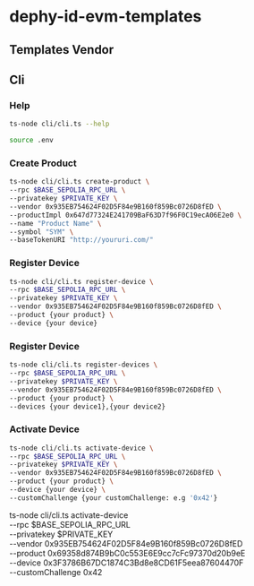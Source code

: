 # dephy-id-evm-templates
## Templates Vendor


## Cli

### Help

```bash
ts-node cli/cli.ts --help
```

```bash
source .env
```

### Create Product

```bash
ts-node cli/cli.ts create-product \
--rpc $BASE_SEPOLIA_RPC_URL \
--privatekey $PRIVATE_KEY \
--vendor 0x935EB754624F02D5F84e9B160f859Bc0726D8fED \
--productImpl 0x647d77324E241709BaF63D7f96F0C19ecA06E2e0 \
--name "Product Name" \
--symbol "SYM" \
--baseTokenURI "http://youruri.com/"
```

### Register Device

```bash
ts-node cli/cli.ts register-device \
--rpc $BASE_SEPOLIA_RPC_URL \
--privatekey $PRIVATE_KEY \
--vendor 0x935EB754624F02D5F84e9B160f859Bc0726D8fED \
--product {your product} \
--device {your device}
```

### Register Device

```bash
ts-node cli/cli.ts register-devices \
--rpc $BASE_SEPOLIA_RPC_URL \
--privatekey $PRIVATE_KEY \
--vendor 0x935EB754624F02D5F84e9B160f859Bc0726D8fED \
--product {your product} \
--devices {your device1},{your device2}
```

### Activate Device

```bash
ts-node cli/cli.ts activate-device \
--rpc $BASE_SEPOLIA_RPC_URL \
--privatekey $PRIVATE_KEY \
--vendor 0x935EB754624F02D5F84e9B160f859Bc0726D8fED \
--product {your product} \
--device {your device} \
--customChallenge {your customChallenge: e.g '0x42'}
```

ts-node cli/cli.ts activate-device \
--rpc $BASE_SEPOLIA_RPC_URL \
--privatekey $PRIVATE_KEY \
--vendor 0x935EB754624F02D5F84e9B160f859Bc0726D8fED \
--product 0x69358d874B9bC0c553E6E9cc7cFc97370d20b9eE \
--device 0x3F3786B67DC1874C3Bd8e8CD61F5eea87604470F \
--customChallenge 0x42
